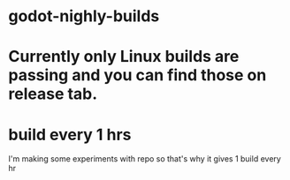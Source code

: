 # godot-nighly-builds
# Currently only Linux builds are passing and you can find those on release tab.
# build every 1 hrs 
I'm making some experiments with repo so that's why it gives 1 build every hr
